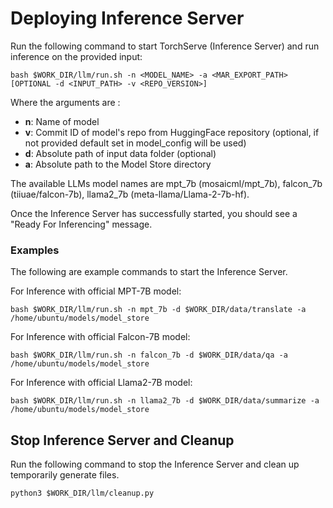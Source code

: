 # Deploying Inference Server
Run the following command to start TorchServe (Inference Server) and run inference on the provided input:
```
bash $WORK_DIR/llm/run.sh -n <MODEL_NAME> -a <MAR_EXPORT_PATH> [OPTIONAL -d <INPUT_PATH> -v <REPO_VERSION>]
```
Where the arguments are :

- **n**:    Name of model
- **v**:    Commit ID of model's repo from HuggingFace repository (optional, if not provided default set in model_config will be used)
- **d**:    Absolute path of input data folder (optional)
- **a**:    Absolute path to the Model Store directory

The available LLMs model names are mpt_7b (mosaicml/mpt_7b), falcon_7b (tiiuae/falcon-7b), llama2_7b (meta-llama/Llama-2-7b-hf).

Once the Inference Server has successfully started, you should see a "Ready For Inferencing" message.

### Examples
The following are example commands to start the Inference Server.

For Inference with official MPT-7B model:
```
bash $WORK_DIR/llm/run.sh -n mpt_7b -d $WORK_DIR/data/translate -a /home/ubuntu/models/model_store
```
For Inference with official Falcon-7B model:
```
bash $WORK_DIR/llm/run.sh -n falcon_7b -d $WORK_DIR/data/qa -a /home/ubuntu/models/model_store
```
For Inference with official Llama2-7B model:
```
bash $WORK_DIR/llm/run.sh -n llama2_7b -d $WORK_DIR/data/summarize -a /home/ubuntu/models/model_store
```

## Stop Inference Server and Cleanup
Run the following command to stop the Inference Server and clean up temporarily generate files.
```
python3 $WORK_DIR/llm/cleanup.py
```